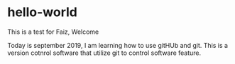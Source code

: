 # hello-world
This is a test for Faiz, Welcome 

Today is september 2019, I am learning how to use gitHUb and git. This is a version cotnrol software that utilize git to control software feature. 
